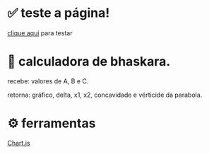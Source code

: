 # :white_check_mark: teste a página!
[clique aqui](https://breno30.github.io/bhaskara_html/) para testar

# :newspaper: calculadora de bhaskara.

recebe: valores de A, B e C.

retorna: gráfico, delta, x1, x2, concavidade e vérticide da parabola.

# :gear: ferramentas

[Chart.js](https://www.chartjs.org/)
